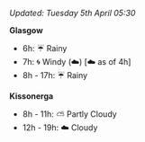 *Updated: Tuesday 5th April 05:30*

**Glasgow**

* 6h: :umbrella: Rainy
* 7h: :cyclone: Windy (:cloud:) [:cloud: as of 4h]
* 8h - 17h: :umbrella: Rainy

**Kissonerga**

* 8h - 11h: :partly_sunny: Partly Cloudy
* 12h - 19h: :cloud: Cloudy
